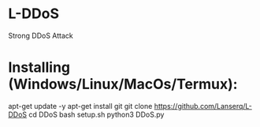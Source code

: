 # L-DDoS
Strong DDoS Attack
# Installing (Windows/Linux/MacOs/Termux):
</script> apt-get update -y
apt-get install git
git clone https://github.com/Lanserq/L-DDoS
cd DDoS
bash setup.sh
python3 DDoS.py
